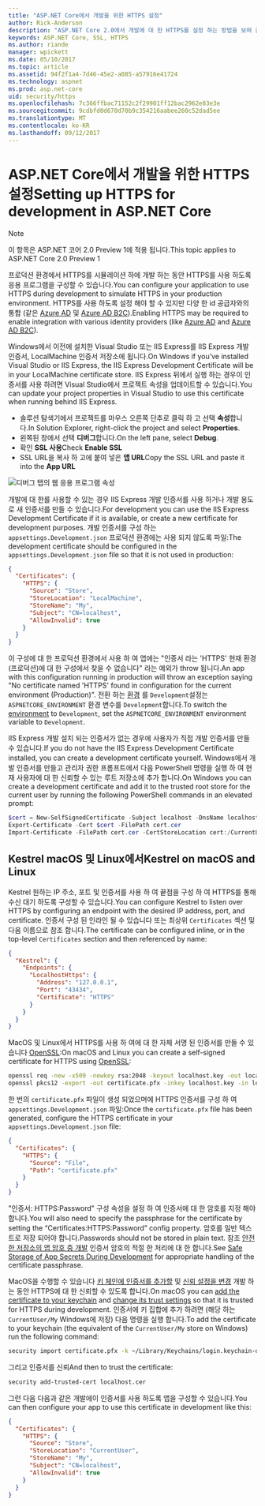 ```yaml
---
title: "ASP.NET Core에서 개발을 위한 HTTPS 설정"
author: Rick-Anderson
description: "ASP.NET Core 2.0에서 개발에 대 한 HTTPS를 설정 하는 방법을 보여 줍니다."
keywords: ASP.NET Core, SSL, HTTPS
ms.author: riande
manager: wpickett
ms.date: 05/10/2017
ms.topic: article
ms.assetid: 94f2f1a4-7d46-45e2-a085-a57916e41724
ms.technology: aspnet
ms.prod: asp.net-core
uid: security/https
ms.openlocfilehash: 7c366ffbac71152c2f29901ff12bac2962e83e3e
ms.sourcegitcommit: 9cdbfd0d670d70b9c354216aabee260c52dad5ee
ms.translationtype: MT
ms.contentlocale: ko-KR
ms.lasthandoff: 09/12/2017
---
```

# <a name="setting-up-https-for-development-in-aspnet-core"></a><span data-ttu-id="3a836-104">ASP.NET Core에서 개발을 위한 HTTPS 설정</span><span class="sxs-lookup"><span data-stu-id="3a836-104">Setting up HTTPS for development in ASP.NET Core</span></span>

> [!NOTE] 
> <span data-ttu-id="3a836-105">이 항목은 ASP.NET 코어 2.0 Preview 1에 적용 됩니다.</span><span class="sxs-lookup"><span data-stu-id="3a836-105">This topic applies to ASP.NET Core 2.0 Preview 1</span></span>

<span data-ttu-id="3a836-106">프로덕션 환경에서 HTTPS를 시뮬레이션 하에 개발 하는 동안 HTTPS를 사용 하도록 응용 프로그램을 구성할 수 있습니다.</span><span class="sxs-lookup"><span data-stu-id="3a836-106">You can configure your application to use HTTPS during development to simulate HTTPS in your production environment.</span></span> <span data-ttu-id="3a836-107">HTTPS를 사용 하도록 설정 해야 할 수 있지만 다양 한 id 공급자와의 통합 (같은 [Azure AD](https://azure.microsoft.com/services/active-directory) 및 [Azure AD B2C](https://azure.microsoft.com/services/active-directory-b2c/)).</span><span class="sxs-lookup"><span data-stu-id="3a836-107">Enabling HTTPS may be required to enable integration with various identity providers (like [Azure AD](https://azure.microsoft.com/services/active-directory) and [Azure AD B2C](https://azure.microsoft.com/services/active-directory-b2c/)).</span></span>

<a name="iisxpress"></a>

<span data-ttu-id="3a836-108">Windows에서 이전에 설치한 Visual Studio 또는 IIS Express를 IIS Express 개발 인증서, LocalMachine 인증서 저장소에 됩니다.</span><span class="sxs-lookup"><span data-stu-id="3a836-108">On Windows if you’ve installed Visual Studio or IIS Express, the IIS Express Development Certificate will be in your LocalMachine certificate store.</span></span> <span data-ttu-id="3a836-109">IIS Express 뒤에서 실행 하는 경우이 인증서를 사용 하려면 Visual Studio에서 프로젝트 속성을 업데이트할 수 있습니다.</span><span class="sxs-lookup"><span data-stu-id="3a836-109">You can update your project properties in Visual Studio to use this certificate when running behind IIS Express.</span></span>

   * <span data-ttu-id="3a836-110">솔루션 탐색기에서 프로젝트를 마우스 오른쪽 단추로 클릭 하 고 선택 **속성**합니다.</span><span class="sxs-lookup"><span data-stu-id="3a836-110">In Solution Explorer, right-click the project and select **Properties**.</span></span>
   * <span data-ttu-id="3a836-111">왼쪽된 창에서 선택 **디버그**합니다.</span><span class="sxs-lookup"><span data-stu-id="3a836-111">On the left pane, select **Debug**.</span></span>
   * <span data-ttu-id="3a836-112">확인 **SSL 사용**</span><span class="sxs-lookup"><span data-stu-id="3a836-112">Check **Enable SSL**</span></span>
   * <span data-ttu-id="3a836-113">SSL URL을 복사 하 고에 붙여 넣은 **앱 URL**</span><span class="sxs-lookup"><span data-stu-id="3a836-113">Copy the SSL URL and paste it into the **App URL**</span></span>

![디버그 탭의 웹 응용 프로그램 속성](enforcing-ssl/_static/ssl.png)

<span data-ttu-id="3a836-115">개발에 대 한를 사용할 수 있는 경우 IIS Express 개발 인증서를 사용 하거나 개발 용도로 새 인증서를 만들 수 있습니다.</span><span class="sxs-lookup"><span data-stu-id="3a836-115">For development you can use the IIS Express Development Certificate if it is available, or create a new certificate for development purposes.</span></span> <span data-ttu-id="3a836-116">개발 인증서를 구성 하는 `appsettings.Development.json` 프로덕션 환경에는 사용 되지 않도록 파일:</span><span class="sxs-lookup"><span data-stu-id="3a836-116">The development certificate should be configured in the `appsettings.Development.json` file so that it is not used in production:</span></span>

```json
{
  "Certificates": {
    "HTTPS": {
      "Source": "Store",
      "StoreLocation": "LocalMachine",
      "StoreName": "My",
      "Subject": "CN=localhost",
      "AllowInvalid": true
    }
  }
}
```

<span data-ttu-id="3a836-117">이 구성에 대 한 프로덕션 환경에서 사용 하 여 앱에는 "인증서 라는 'HTTPS' 현재 환경 (프로덕션)에 대 한 구성에서 찾을 수 없습니다" 라는 예외가 throw 됩니다.</span><span class="sxs-lookup"><span data-stu-id="3a836-117">An app with this configuration running in production will throw an exception saying "No certificate named 'HTTPS' found in configuration for the current environment (Production)".</span></span> <span data-ttu-id="3a836-118">전환 하는 [환경](xref:fundamentals/environments) 를 `Development`설정는 `ASPNETCORE_ENVIRONMENT` 환경 변수를 `Development`합니다.</span><span class="sxs-lookup"><span data-stu-id="3a836-118">To switch the [environment](xref:fundamentals/environments) to `Development`, set the `ASPNETCORE_ENVIRONMENT` environment variable to `Development`.</span></span>

<span data-ttu-id="3a836-119">IIS Express 개발 설치 되는 인증서가 없는 경우에 사용자가 직접 개발 인증서를 만들 수 있습니다.</span><span class="sxs-lookup"><span data-stu-id="3a836-119">If you do not have the IIS Express Development Certificate installed, you can create a development certificate yourself.</span></span> <span data-ttu-id="3a836-120">Windows에서 개발 인증서를 만들고 관리자 권한 프롬프트에서 다음 PowerShell 명령을 실행 하 여 현재 사용자에 대 한 신뢰할 수 있는 루트 저장소에 추가 합니다.</span><span class="sxs-lookup"><span data-stu-id="3a836-120">On Windows you can create a development certificate and add it to the trusted root store for the current user by running the following PowerShell commands in an elevated prompt:</span></span>

```powershell
$cert = New-SelfSignedCertificate -Subject localhost -DnsName localhost -FriendlyName "ASP.NET Core Development" -KeyUsage DigitalSignature -TextExtension @("2.5.29.37={text}1.3.6.1.5.5.7.3.1") 
Export-Certificate -Cert $cert -FilePath cert.cer
Import-Certificate -FilePath cert.cer -CertStoreLocation cert:/CurrentUser/Root
```

<a name="OpenSSL"></a>

## <a name="kestrel-on--macos-and-linux"></a><span data-ttu-id="3a836-121">Kestrel macOS 및 Linux에서</span><span class="sxs-lookup"><span data-stu-id="3a836-121">Kestrel on  macOS and Linux</span></span>

<span data-ttu-id="3a836-122">Kestrel 원하는 IP 주소, 포트 및 인증서를 사용 하 여 끝점을 구성 하 여 HTTPS를 통해 수신 대기 하도록 구성할 수 있습니다.</span><span class="sxs-lookup"><span data-stu-id="3a836-122">You can  configure Kestrel to listen over HTTPS by configuring an endpoint with the desired IP address, port, and certificate.</span></span> <span data-ttu-id="3a836-123">인증서 구성 된 인라인 될 수 있습니다 또는 최상위 `Certificates` 섹션 및 다음 이름으로 참조 합니다.</span><span class="sxs-lookup"><span data-stu-id="3a836-123">The certificate can be configured inline, or in the top-level `Certificates` section and then referenced by name:</span></span>

```json
{
  "Kestrel": {
    "Endpoints": {
      "LocalhostHttps": {
        "Address": "127.0.0.1",
        "Port": "43434",
        "Certificate": "HTTPS"
      }
    }
  }
}

```

<span data-ttu-id="3a836-124">MacOS 및 Linux에서 HTTPS를 사용 하 여에 대 한 자체 서명 된 인증서를 만들 수 있습니다 [OpenSSL](https://www.openssl.org/):</span><span class="sxs-lookup"><span data-stu-id="3a836-124">On macOS and Linux you can create a self-signed certificate for HTTPS using [OpenSSL](https://www.openssl.org/):</span></span>

```bash
openssl req -new -x509 -newkey rsa:2048 -keyout localhost.key -out localhost.cer -days 365 -subj /CN=localhost
openssl pkcs12 -export -out certificate.pfx -inkey localhost.key -in localhost.cer
```

<span data-ttu-id="3a836-125">한 번의 `certificate.pfx` 파일이 생성 되었으며에 HTTPS 인증서를 구성 하 여 `appsettings.Development.json` 파일:</span><span class="sxs-lookup"><span data-stu-id="3a836-125">Once the `certificate.pfx` file has been generated, configure the HTTPS certificate in your `appsettings.Development.json` file:</span></span>

```json
{
  "Certificates": {
    "HTTPS": {
      "Source": "File",
      "Path": "certificate.pfx"
    }
  }
}
```

<span data-ttu-id="3a836-126">"인증서: HTTPS:Password" 구성 속성을 설정 하 여 인증서에 대 한 암호를 지정 해야 합니다.</span><span class="sxs-lookup"><span data-stu-id="3a836-126">You will also need to specify the passphrase for the certificate by setting the “Certificates:HTTPS:Password” config property.</span></span> <span data-ttu-id="3a836-127">암호를 일반 텍스트로 저장 되어야 합니다.</span><span class="sxs-lookup"><span data-stu-id="3a836-127">Passwords should not be stored in plain text.</span></span> <span data-ttu-id="3a836-128">참조 [안전한 저장소의 앱 암호 중 개발](app-secrets.md) 인증서 암호의 적절 한 처리에 대 한 합니다.</span><span class="sxs-lookup"><span data-stu-id="3a836-128">See [Safe Storage of App Secrets During Development](app-secrets.md) for appropriate handling of the certificate passphrase.</span></span>

<span data-ttu-id="3a836-129">MacOS을 수행할 수 있습니다 [키 체인에 인증서를 추가할](https://support.apple.com/kb/PH20129?locale=en_US) 및 [신뢰 설정을 변경](https://support.apple.com/kb/PH20127?locale=en_US&viewlocale=en_US) 개발 하는 동안 HTTPS에 대 한 신뢰할 수 있도록 합니다.</span><span class="sxs-lookup"><span data-stu-id="3a836-129">On macOS you can [add the certificate to your keychain](https://support.apple.com/kb/PH20129?locale=en_US) and [change its trust settings](https://support.apple.com/kb/PH20127?locale=en_US&viewlocale=en_US) so that it is trusted for HTTPS during development.</span></span> <span data-ttu-id="3a836-130">인증서에 키 집합에 추가 하려면 (해당 하는 `CurrentUser/My` Windows에 저장) 다음 명령을 실행 합니다.</span><span class="sxs-lookup"><span data-stu-id="3a836-130">To add the certificate to your keychain (the equivalent of the `CurrentUser/My` store on Windows) run the following command:</span></span>

```bash
security import certificate.pfx -k ~/Library/Keychains/login.keychain-db
```

<span data-ttu-id="3a836-131">그리고 인증서를 신뢰</span><span class="sxs-lookup"><span data-stu-id="3a836-131">And then to trust the certificate:</span></span>

```bash
security add-trusted-cert localhost.cer
```

<span data-ttu-id="3a836-132">그런 다음 다음과 같은 개발에이 인증서를 사용 하도록 앱을 구성할 수 있습니다.</span><span class="sxs-lookup"><span data-stu-id="3a836-132">You can then configure your app to use this certificate in development like this:</span></span>

```json
{
  "Certificates": {
    "HTTPS": {
      "Source": "Store",
      "StoreLocation": "CurrentUser",
      "StoreName": "My",
      "Subject": "CN=localhost",
      "AllowInvalid": true
    }
  }
}
```
